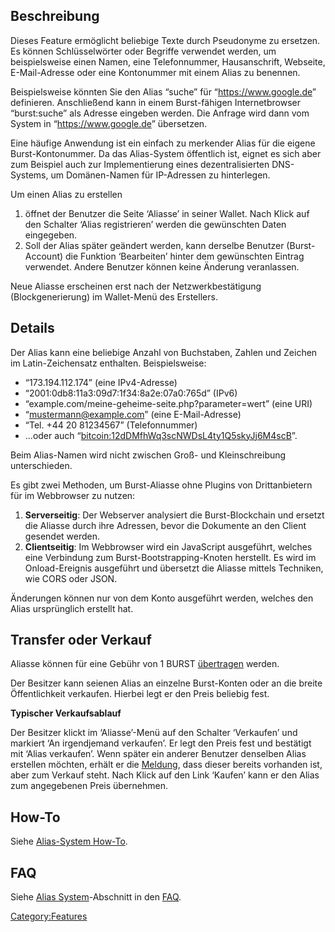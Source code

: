<languages/>

Beschreibung
------------

Dieses Feature ermöglicht beliebige Texte durch Pseudonyme zu ersetzen. Es können Schlüsselwörter oder Begriffe verwendet werden, um beispielsweise einen Namen, eine Telefonnummer, Hausanschrift, Webseite, E-Mail-Adresse oder eine Kontonummer mit einem Alias zu benennen.

Beispielsweise könnten Sie den Alias “suche” für “<https://www.google.de>” definieren. Anschließend kann in einem Burst-fähigen Internetbrowser “burst:suche” als Adresse eingeben werden. Die Anfrage wird dann vom System in “<https://www.google.de>” übersetzen.

Eine häufige Anwendung ist ein einfach zu merkender Alias für die eigene Burst-Kontonummer. Da das Alias-System öffentlich ist, eignet es sich aber zum Beispiel auch zur Implementierung eines dezentralisierten DNS-Systems, um Domänen-Namen für IP-Adressen zu hinterlegen.

Um einen Alias zu erstellen

1.  öffnet der Benutzer die Seite ‘Aliasse’ in seiner Wallet. Nach Klick auf den Schalter ‘Alias registrieren’ werden die gewünschten Daten eingegeben.
2.  Soll der Alias später geändert werden, kann derselbe Benutzer (Burst-Account) die Funktion ‘Bearbeiten’ hinter dem gewünschten Eintrag verwendet. Andere Benutzer können keine Änderung veranlassen.

Neue Aliasse erscheinen erst nach der Netzwerkbestätigung (Blockgenerierung) im Wallet-Menü des Erstellers.

Details
-------

Der Alias kann eine beliebige Anzahl von Buchstaben, Zahlen und Zeichen im Latin-Zeichensatz enthalten. Beispielsweise:

-   “173.194.112.174” (eine IPv4-Adresse)
-   “2001:0db8:11a3:09d7:1f34:8a2e:07a0:765d” (IPv6)
-   “example.com/meine-geheime-seite.php?parameter=wert” (eine URI)
-   “mustermann@example.com” (eine E-Mail-Adresse)
-   “Tel. +44 20 81234567” (Telefonnummer)
-   ...oder auch “<bitcoin:12dDMfhWq3scNWDsL4ty1Q5skyJj6M4scB>”.

Beim Alias-Namen wird nicht zwischen Groß- und Kleinschreibung unterschieden.

Es gibt zwei Methoden, um Burst-Aliasse ohne Plugins von Drittanbietern für im Webbrowser zu nutzen:

1.  **Serverseitig**: Der Webserver analysiert die Burst-Blockchain und ersetzt die Aliasse durch ihre Adressen, bevor die Dokumente an den Client gesendet werden.
2.  **Clientseitig**: Im Webbrowser wird ein JavaScript ausgeführt, welches eine Verbindung zum Burst-Bootstrapping-Knoten herstellt. Es wird im Onload-Ereignis ausgeführt und übersetzt die Aliasse mittels Techniken, wie CORS oder JSON.

Änderungen können nur von dem Konto ausgeführt werden, welches den Alias ursprünglich erstellt hat.

Transfer oder Verkauf
---------------------

Aliasse können für eine Gebühr von 1 BURST [übertragen](how-to-createalias.md) werden.

Der Besitzer kann seienen Alias an einzelne Burst-Konten oder an die breite Öffentlichkeit verkaufen. Hierbei legt er den Preis beliebig fest.

**Typischer Verkaufsablauf**

Der Besitzer klickt im ‘Aliasse’-Menü auf den Schalter ‘Verkaufen’ und markiert ‘An irgendjemand verkaufen’. Er legt den Preis fest und bestätigt mit ‘Alias verkaufen’. Wenn später ein anderer Benutzer denselben Alias erstellen möchten, erhält er die [Meldung](-file-de-alias-kaufen-png.md), dass dieser bereits vorhanden ist, aber zum Verkauf steht. Nach Klick auf den Link ‘Kaufen’ kann er den Alias zum angegebenen Preis übernehmen.

How-To
------

Siehe [Alias-System How-To](how-to-alias.md).

FAQ
---

Siehe [Alias System](faq-the-burst-alias-system.md)-Abschnitt in den [FAQ](faq.md).

<Category:Features>
